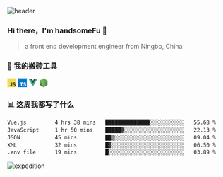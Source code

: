 ![header](https://raw.githubusercontent.com/fzq1998/fzq1998/master/header.png)

### Hi there，I'm handsomeFu 👋

> a front end development engineer from Ningbo, China.

### 🔧 我的搬砖工具
<code><img height="20" src="https://raw.githubusercontent.com/github/explore/80688e429a7d4ef2fca1e82350fe8e3517d3494d/topics/javascript/javascript.png" alt="javascript"></code>
<code><img height="20" src="https://raw.githubusercontent.com/github/explore/80688e429a7d4ef2fca1e82350fe8e3517d3494d/topics/typescript/typescript.png" alt="typescript"></code>
<code><img height="20" src="https://raw.githubusercontent.com/github/explore/80688e429a7d4ef2fca1e82350fe8e3517d3494d/topics/vue/vue.png" alt="vue"></code>
<code><img height="20" src="https://raw.githubusercontent.com/github/explore/80688e429a7d4ef2fca1e82350fe8e3517d3494d/topics/nodejs/nodejs.png" alt="nodejs"></code>



### 📊 这周我都写了什么
<!--START_SECTION:waka-->

```txt
Vue.js         4 hrs 38 mins   ██████████████░░░░░░░░░░░   55.68 %
JavaScript     1 hr 50 mins    █████▓░░░░░░░░░░░░░░░░░░░   22.13 %
JSON           45 mins         ██▒░░░░░░░░░░░░░░░░░░░░░░   09.04 %
XML            32 mins         █▓░░░░░░░░░░░░░░░░░░░░░░░   06.50 %
.env file      19 mins         █░░░░░░░░░░░░░░░░░░░░░░░░   03.89 %
```

<!--END_SECTION:waka-->


![expedition](https://raw.githubusercontent.com/fzq1998/fzq1998/master/expedition.gif)

